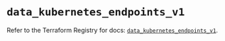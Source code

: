 # `data_kubernetes_endpoints_v1`

Refer to the Terraform Registry for docs: [`data_kubernetes_endpoints_v1`](https://registry.terraform.io/providers/hashicorp/kubernetes/2.37.0/docs/data-sources/endpoints_v1).
